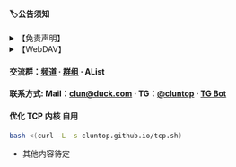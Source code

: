<meta property="og:title" content="雨呢网盘">
<meta property="og:type" content="website">
<meta property="og:url" content="https://pan.clun.top/">
<meta property="og:description" content="雨呢网盘 - 疯子社网盘" />
<meta property="og:image" content="https://jsd.nn.ci/gh/alist-org/logo@main/logo.png">
<meta name="format-detection" content="telephone=no">
<meta name="format-detection" content="date=no">
<meta name="format-detection" content="address=no">
<meta name="description" content="雨呢网盘 - 疯子社网盘.">
<meta name="keywords" content="雨呢网盘 - 疯子社网盘 - 雨呢网盘,聚合大全.">

#### 🏷公告须知

<details>
<summary>【免责声明】</summary>

#### 1. 本站所上传的一切资源仅限用于学习和研究目的；不得将上述内容用于商业或者非法用途，否则，一切后果请用户自负。
#### 2. 本站资源来自网络和用户，版权争议与本站无关。您必须在下载后的 24 个小时之内彻底删除。如果您喜欢该程序，请支持正版软件，购买注册，得到更好的正版服务。
#### 3. 本站资源来自于互联网，版权归原作者所有。仅供学习交流使用，禁止用于任何商业用途。
#### 附: 二○○二年一月一日《计算机软件保护条例》第十七条规定：为了学习和研究软件内含的设计思想和原理，通过安装、显示、传输或者存储软件等方式使用软件的，可以不经软件著作权人许可，不向其支付报酬！鉴于此，也希望大家按此说明研究软件！

#### 注: 本站旨在分享文件，仅限用于学习和交流目的！使用时请遵守相关法律法规，切勿滥用！
<p>所有资源均来自于网络、托管和用户转载，版权归原作者和公司所有，若本站内容侵犯了您的权益，请与联系站长删除，核实后将在第一时间处理！Mail：<a href="mailto:clun@duck.com">clun@duck.com</a> 我们将全力配合处理！</p>

</details>

<details>
<summary>【WebDAV】</summary>

| WebDAV | 配置 |
| - | - |
| 地址 | pan.clun.top |
| 路径 | /dav |
| 协议 | https |
| 用户名 | clun |
| 密码 | clun |
| 端口 | 443 |

## **WebDAV 配置**

| 名称 | 值 |
| - | - |
| Url | https://pan.clun.top/dav |
| Host | pan.clun.top |
| 路径 | /dav |
| 协议 | https |
| 端口 | 443 |
| 用户名/密码 | clun |

| 名称 | 值 |
| - | - |
| Url | https://an.clun.top/dav |
| Host | an.clun.top |
| 路径 | /dav |
| 协议 | https |
| 端口 | 443 |
| 用户名 | guest |
| 密码 | guest_Api789 |

自建小雅：[an.clun.top](//an.clun.top) 

</details>

#### 交流群：[频道](//t.me/clun_tz) · [群组](//t.me/clun_top) · AList

#### 联系方式: Mail：[clun@duck.com](mailto:clun@duck.com) · TG：[@cluntop](//t.me/cluntop) · [TG Bot](//t.me/clun_bot)

#### 优化 TCP 内核 自用

```bash
bash <(curl -L -s cluntop.github.io/tcp.sh)
```

 - 其他内容待定

